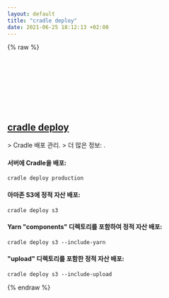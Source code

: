 ```yaml
---
layout: default
title: "cradle deploy"
date: 2021-06-25 18:12:13 +02:00
---
```

{% raw %}
<h2 id="cradle-deploy">
  <a href="/ko/common/cradle-deploy.html">cradle deploy</a> <a href="#cradle-deploy"><svg class="icon">
    <use href="/assets/images/unicode_sprite.svg#link" />
  </svg></a>
</h2>
> Cradle 배포 관리.
> 더 많은 정보: <https://cradlephp.github.io/docs/3.B.-Reference-Command-Line-Tools.html#deploy>.

#### 서버에 Cradle을 배포:
```shell
cradle deploy production
```
#### 아마존 S3에 정적 자산 배포:
```shell
cradle deploy s3
```
#### Yarn "components" 디렉토리를 포함하여 정적 자산 배포:
```shell
cradle deploy s3 --include-yarn
```
#### "upload" 디렉토리를 포함한 정적 자산 배포:
```shell
cradle deploy s3 --include-upload
```
{% endraw %}
